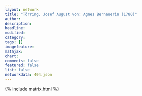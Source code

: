 ```yaml
---
layout: network
title: "Törring, Josef August von: Agnes Bernauerin (1780)"
author:
description:
headline:
modified:
category:
tags: []
imagefeature: 
mathjax: 
chart: 
comments: false
featured: false
list: false
networkdata: 404.json
---
```

{% include matrix.html %}
